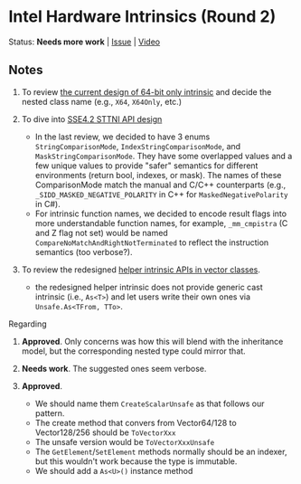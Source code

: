 # Intel Hardware Intrinsics (Round 2)

Status: **Needs more work** |
[Issue](https://github.com/dotnet/corefx/issues/32721) |
[Video](https://www.youtube.com/watch?v=gkQxqUa7KLc)

## Notes

1. To review [the current design of 64-bit only intrinsic](https://github.com/dotnet/coreclr/pull/20146)
   and decide the nested class name (e.g., `X64`, `X64Only`, etc.)

2. To dive into [SSE4.2 STTNI API design](https://github.com/dotnet/coreclr/pull/19958)

    * In the last review, we decided to have 3 enums `StringComparisonMode`,
      `IndexStringComparisonMode`, and `MaskStringComparisonMode`. They have
      some overlapped values and a few unique values to provide "safer"
      semantics for different environments (return bool, indexes, or mask). The
      names of these ComparisonMode match the manual and C/C++ counterparts
      (e.g., `_SIDD_MASKED_NEGATIVE_POLARITY` in C++ for
      `MaskedNegativePolarity` in C#).
    * For intrinsic function names, we decided to encode result flags into more
      understandable function names, for example, `_mm_cmpistra` (C and Z flag
      not set) would be named `CompareNoMatchAndRightNotTerminated` to reflect
      the instruction semantics (too verbose?).

3. To review the redesigned [helper intrinsic APIs in vector classes](https://github.com/dotnet/coreclr/pull/20147).

    * the redesigned helper intrinsic does not provide generic cast intrinsic
      (i.e., `As<T>`) and let users write their own ones via `Unsafe.As<TFrom,
      TTo>`.

Regarding

1. **Approved**. Only concerns was how this will blend with the inheritance
   model, but the corresponding nested type could mirror that.

2. **Needs work**. The suggested ones seem verbose.

3. **Approved**.
    - We should name them `CreateScalarUnsafe` as that follows our pattern.
    - The create method that convers from Vector64/128 to Vector128/256 should
      be `ToVectorXxx`
    - The unsafe version would be `ToVectorXxxUnsafe`
    - The `GetElement`/`SetElement` methods normally should be an indexer, but
      this wouldn't work because the type is immutable.
    - We should add a `As<U>()` instance method